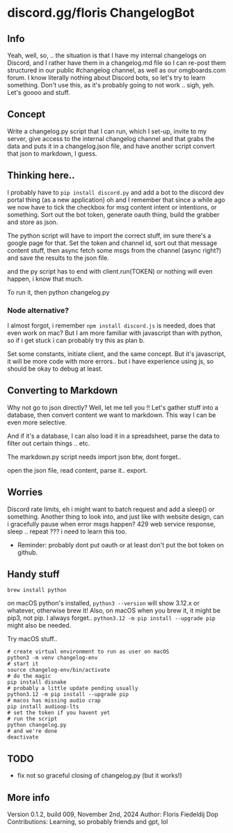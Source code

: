 # discord.gg/floris ChangelogBot

## Info

Yeah, well, so, .. the situation is that I have my internal changelogs on Discord, and I rather have them in a changelog.md file so I can re-post them structured in our public #changelog channel, as well as our omgboards.com forum. I know literally nothing about Discord bots, so let's try to learn something. Don't use this, as it's probably going to not work .. sigh, yeh. Let's goooo and stuff.

## Concept

Write a changelog.py script that I can run, which I set-up, invite to my server, give access to the internal changelog channel and that grabs the data and puts it in a changelog.json file, and have another script convert that json to markdown, I guess.

## Thinking here..

I probably have to `pip install discord.py` and add a bot to the discord dev portal thing (as a new application) oh and I remember that since a while ago we now have to tick the checkbox for msg content intent or intentions, or something. Sort out the bot token, generate oauth thing, build the grabber and store as json.

The python script will have to import the correct stuff, im sure there's a google page for that. Set the token and channel id, sort out that message content stuff, then async fetch some msgs from the channel (async right?) and save the results to the json file.

and the py script has to end with client.run(TOKEN) or nothing will even happen, i know that much.

To run it, then python changelog.py

### Node alternative?

I almost forgot, i remember `npm install discord.js` is needed, does that even work on mac? But I am more familiar with javascript than with python, so if i get stuck i can probably try this as plan b. 

Set some constants, initiate client, and the same concept. But it's javascript, it will be more code with more errors.. but i have experience using js, so should be okay to debug at least.

## Converting to Markdown

Why not go to json directly? Well, let me tell you !! Let's gather stuff into a database, then convert content we want to markdown. This way I can be even more selective. 

And if it's a database, I can also load it in a spreadsheet, parse the data to filter out certain things .. etc.

The markdown.py script needs import json btw, dont forget.. 

open the json file, read content, parse it.. export.

## Worries

Discord rate limits, eh i might want to batch request and add a sleep() or something. Another thing to look into, and just like with website design, can i gracefully pause when error msgs happen? 429 web service response, sleep .. repeat ??? i need to learn this too. 

- Reminder: probably dont put oauth or at least don't put the bot token on github. 

## Handy stuff
```
brew install python
```
on macOS python's installed, `python3 --version` will show 3.12.x or whatever, otherwise brew it!
Also, on macOS when you brew it, it might be pip3, not pip. I always forget.. `python3.12 -m pip install --upgrade pip` might also be needed. 

Try macOS stuff..
```
# create virtual environment to run as user on macOS
python3 -m venv changelog-env
# start it
source changelog-env/bin/activate
# do the magic
pip install disnake
# probably a little update pending usually
python3.12 -m pip install --upgrade pip
# macos has missing audio crap
pip install audioop-lts
# set the token if you havent yet
# run the script
python changelog.py
# and we're done
deactivate

```
## TODO

- fix not so graceful closing of changelog.py (but it works!)

## More info

Version 0.1.2, build 009, November 2nd, 2024
Author: Floris Fiedeldij Dop
Contributions: Learning, so probably friends and gpt, lol
